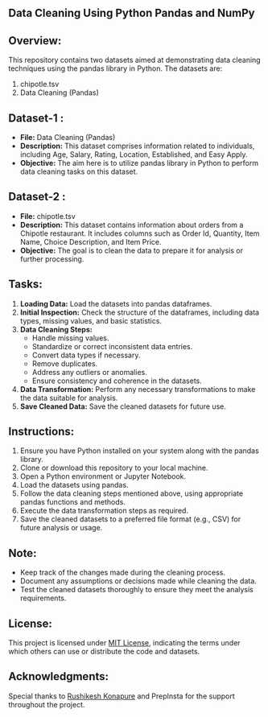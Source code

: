 ## Data Cleaning Using Python Pandas and NumPy

## Overview:
This repository contains two datasets aimed at demonstrating data cleaning techniques using the pandas library in Python. The datasets are:
1. chipotle.tsv
2. Data Cleaning (Pandas)

## Dataset-1 :
- **File:** Data Cleaning (Pandas)
- **Description:** This dataset comprises information related to individuals, including Age, Salary, Rating, Location, Established, and Easy Apply.
- **Objective:** The aim here is to utilize pandas library in Python to perform data cleaning tasks on this dataset.

## Dataset-2 :
- **File:** chipotle.tsv
- **Description:** This dataset contains information about orders from a Chipotle restaurant. It includes columns such as Order Id, Quantity, Item Name, Choice Description, and Item Price.
- **Objective:** The goal is to clean the data to prepare it for analysis or further processing.

## Tasks:
1. **Loading Data:** Load the datasets into pandas dataframes.
2. **Initial Inspection:** Check the structure of the dataframes, including data types, missing values, and basic statistics.
3. **Data Cleaning Steps:**
   - Handle missing values.
   - Standardize or correct inconsistent data entries.
   - Convert data types if necessary.
   - Remove duplicates.
   - Address any outliers or anomalies.
   - Ensure consistency and coherence in the datasets.
4. **Data Transformation:** Perform any necessary transformations to make the data suitable for analysis.
5. **Save Cleaned Data:** Save the cleaned datasets for future use.

## Instructions:
1. Ensure you have Python installed on your system along with the pandas library.
2. Clone or download this repository to your local machine.
3. Open a Python environment or Jupyter Notebook.
4. Load the datasets using pandas.
5. Follow the data cleaning steps mentioned above, using appropriate pandas functions and methods.
6. Execute the data transformation steps as required.
7. Save the cleaned datasets to a preferred file format (e.g., CSV) for future analysis or usage.

## Note: 
- Keep track of the changes made during the cleaning process.
- Document any assumptions or decisions made while cleaning the data.
- Test the cleaned datasets thoroughly to ensure they meet the analysis requirements.

## License:
This project is licensed under [MIT License](LICENSE), indicating the terms under which others can use or distribute the code and datasets.

## Acknowledgments:
Special thanks to [Rushikesh Konapure](@rishikonapure) and PrepInsta for the support throughout the project.
